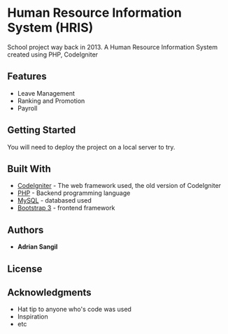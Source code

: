 # Human Resource Information System (HRIS)

School project way back in 2013. A Human Resource Information System created using PHP, CodeIgniter

## Features
- Leave Management
- Ranking and Promotion
- Payroll

## Getting Started

You will need to deploy the project on a local server to try.

## Built With

* [CodeIgniter](https://codeigniter.com/) - The web framework used, the old version of CodeIgniter
* [PHP](http://www.php.net/) - Backend programming language
* [MySQL](https://www.mysql.com/) - databased used
* [Bootstrap 3](https://getbootstrap.com/docs/3.3/) - frontend framework

## Authors

* **Adrian Sangil**


## License



## Acknowledgments

* Hat tip to anyone who's code was used
* Inspiration
* etc
